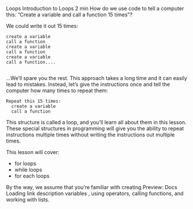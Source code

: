 

Loops
Introduction to Loops
2 min
How do we use code to tell a computer this: “Create a variable and call a function 15 times”?

We could write it out 15 times:

```
create a variable
call a function
create a variable
call a function
create a variable
call a function....


```
…We’ll spare you the rest. This approach takes a long time and it can easily lead to mistakes. Instead, let’s give the instructions once and tell the computer how many times to repeat them:

```
Repeat this 15 times:
  create a variable
  call a function

```
This structure is called a loop, and you’ll learn all about them in this lesson. These special structures in programming will give you the ability to repeat instructions multiple times without writing the instructions out multiple times.

This lesson will cover:

- for loops
- while loops
- for each loops

By the way, we assume that you’re familiar with creating 
Preview: Docs Loading link description
variables
, using operators, calling functions, and working with lists.

